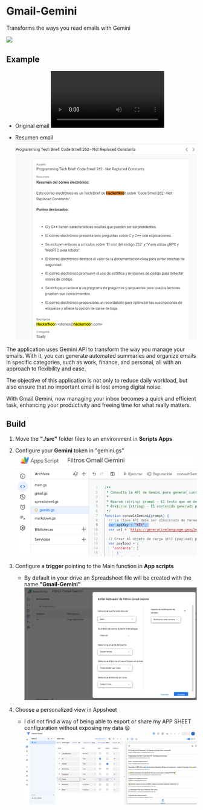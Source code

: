# Gmail-Gemini
Transforms the ways you read emails with Gemini

[![](https://markdown-videos-api.jorgenkh.no/youtube/HikVSo_nPa0)](https://youtu.be/HikVSo_nPa0)


## Example
* Original email
![Video](video/gmail-original.webm)

* Resumen email
![resumen](img/imagen-3.png)

The application uses Gemini API to transform the way you manage your emails. With it, you can generate automated summaries and organize emails in specific categories, such as work, finance, and personal, all with an approach to flexibility and ease.

The objective of this application is not only to reduce daily workload, but also ensure that no important email is lost among digital noise.

With Gmail Gemini, now managing your inbox becomes a quick and efficient task, enhancing your productivity and freeing time for what really matters.

## Build
1. Move the **"./src"** folder files to an environment in **Scripts Apps**
2. Configure your **Gemini** token in "gemini.gs"
![alt text](img/image-1.png)
3. Configure a **trigger** pointing to the Main function in **App scripts**
    * By default in your drive an Spreadsheet file will be created with the name **"Gmail-Gemini"**
![Trigger](img/image.png)

4. Choose a personalized view in Appsheet
    * I did not find a way of being able to export or share my APP SHEET configuration without exposing my data 😦
![Config App Sheet](img/image-2.png)